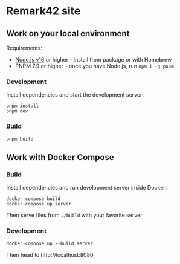 # Remark42 site

## Work on your local environment

Requirements:

- [Node.js v16](https://nodejs.org/en/) or higher - install from package or with Homebrew
- PNPM 7.9 or higher - once you have Node.js, run `npm i -g pnpm`

### Development

Install dependencies and start the development server:

```shell
pnpm install
pnpm dev
```

### Build

```shell
pnpm build
```

## Work with Docker Compose

### Build

Install dependencies and run development server inside Docker:

```shell
docker-compose build
docker-compose up server
```

Then serve files from `./build` with your favorite server

### Development

```shell
docker-compose up --build server
```

Then head to http://localhost:8080
